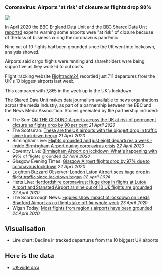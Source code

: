 ### Coronavirus: Airports 'at risk' of closure as flights drop 90%

![](https://ichef.bbci.co.uk/news/624/cpsprodpb/1153F/production/_111857907_flightsuk2-nc.png)

In April 2020 the BBC England Data Unit and the BBC Shared Data Unit [reported](https://www.bbc.co.uk/news/uk-england-52323416) experts warning some airports were "at risk" of closure because of the loss of business during the coronavirus pandemic.

Nine out of 10 flights had been grounded since the UK went into lockdown, analysis showed.

Airports said cargo flights were running and shareholders were being supportive as they worked to cut costs.

Flight tracking website [Flightradar24](https://www.flightradar24.com/) recorded just 711 departures from the UK's 10 biggest airports last week.

This compared with 7,865 in the week up to the UK's lockdown.

The Shared Data Unit makes data journalism available to news organisations across the media industry, as part of a partnership between the BBC and the News Media Association. Stories generated by the partnership included:

* The Sun: [ON THE GROUND Airports across the UK at risk of permanent closure as flights drop by 90 per cent](https://www.thesun.co.uk/travel/11444902/airports-uk-closed-fold-coronavirus/) *21 April 2020*
* The Scotsman: [These are the UK airports with the biggest drop in traffic since lockdown began](https://www.scotsman.com/read-this/these-are-uk-airports-biggest-drop-traffic-lockdown-began-2545302) *21 April 2020*
* Birmingham Live: [Flights grounded and just eight departures a week - inside Birmingham Airport during coronavirus crisis](https://www.birminghammail.co.uk/news/midlands-news/flights-grounded-just-eight-departures-18125673) *22 April 2020*
* Coventry Live: [Birmingham Airport on lockdown: What's happening with 98% of flights grounded](https://www.coventrytelegraph.net/news/coventry-news/birmingham-airport-lockdown-whats-happening-18128763) *22 April 2020*
* Glasgow Evening Times: [Glasgow Airport flights drop by 97% due to coronavirus lockdown](https://www.glasgowtimes.co.uk/news/18396408.glasgow-airport-flights-drop-97-due-coronavirus-lockdown/) *22 April 2020*
* Leighton Buzzard Observer: [London Luton Airport sees huge drop in flight traffic since lockdown began](https://www.leightonbuzzardonline.co.uk/health/coronavirus/london-luton-airport-sees-huge-drop-flight-traffic-lockdown-began-2546487) *22 April 2020*
* Herts Live: [Hertfordshire coronavirus: Huge drop in flights at Luton Airport and Stansted Airport as nine out of 10 UK flights are grounded](https://www.hertfordshiremercury.co.uk/news/hertfordshire-coronavirus-huge-drop-flights-4064708) *22 April 2020*
* The Scarborough News: [Figures show impact of lockdown on Leeds Bradford Airport as no flights take off for whole week](https://www.thescarboroughnews.co.uk/news/transport/figures-show-impact-lockdown-leeds-bradford-airport-no-flights-take-whole-week-2547887) *23 April 2020*
* Wigan Today: [Most flights from region's airports have been grounded](https://www.wigantoday.net/business/most-flights-regions-airports-have-been-grounded-2548467) *24 April 2020*

## Visualisation

* Line chart: Decline in tracked departures from the 10 biggest UK airports

## Here is the data 

* [UK-wide data](https://docs.google.com/spreadsheets/d/1A7AvId5lHR5bCrgn-EotezP2RquzzeXvm8WBtiKldvY/edit#gid=0)
